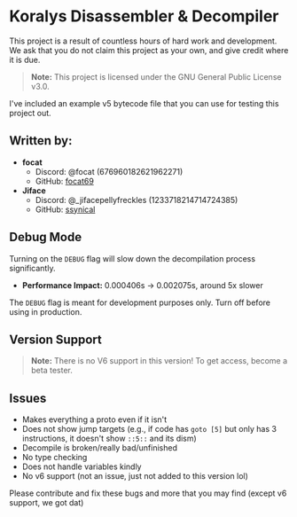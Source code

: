# Koralys Disassembler & Decompiler

This project is a result of countless hours of hard work and development. We ask that you do not claim this project as your own, and give credit where it is due.

> **Note:** This project is licensed under the GNU General Public License v3.0.

I've included an example v5 bytecode file that you can use for testing this project out.

## Written by:
- **focat**
  - Discord: @focat (676960182621962271)
  - GitHub: [focat69](https://github.com/focat69)
- **Jiface**
  - Discord: @_jifacepellyfreckles (1233718214714724385)
  - GitHub: [ssynical](https://github.com/ssynical)

## Debug Mode

Turning on the `DEBUG` flag will slow down the decompilation process significantly.
- **Performance Impact:** 0.000406s -> 0.002075s, around 5x slower

The `DEBUG` flag is meant for development purposes only. Turn off before using in production.

## Version Support

> **Note:** There is no V6 support in this version! To get access, become a beta tester.

## Issues

- Makes everything a proto even if it isn't
- Does not show jump targets (e.g., if code has `goto [5]` but only has 3 instructions, it doesn't show `::5::` and its dism)
- Decompile is broken/really bad/unfinished
- No type checking
- Does not handle variables kindly
- No v6 support (not an issue, just not added to this version lol)

Please contribute and fix these bugs and more that you may find (except v6 support, we got dat)
